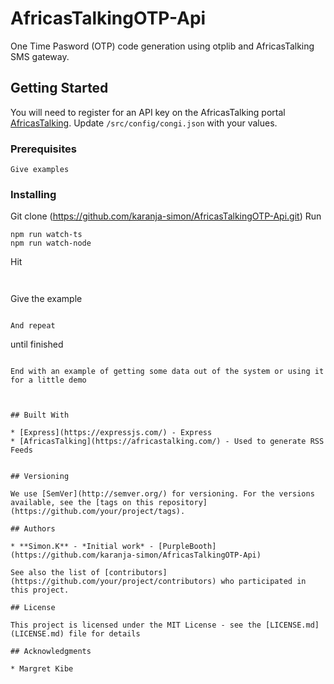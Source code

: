 
# AfricasTalkingOTP-Api

One Time Pasword (OTP) code generation using otplib and AfricasTalking SMS gateway.
## Getting Started
You will need to register for an API key on the AfricasTalking portal [AfricasTalking](https://africastalking.com/). Update ```/src/config/congi.json```
with your values.

### Prerequisites



```
Give examples
```

### Installing

Git clone (https://github.com/karanja-simon/AfricasTalkingOTP-Api.git)
Run 
```npm install 
npm run watch-ts
npm run watch-node
```
Hit 
``` http


```
Give the example
```

And repeat

```
until finished
```

End with an example of getting some data out of the system or using it for a little demo



## Built With

* [Express](https://expressjs.com/) - Express
* [AfricasTalking](https://africastalking.com/) - Used to generate RSS Feeds


## Versioning

We use [SemVer](http://semver.org/) for versioning. For the versions available, see the [tags on this repository](https://github.com/your/project/tags). 

## Authors

* **Simon.K** - *Initial work* - [PurpleBooth](https://github.com/karanja-simon/AfricasTalkingOTP-Api)

See also the list of [contributors](https://github.com/your/project/contributors) who participated in this project.

## License

This project is licensed under the MIT License - see the [LICENSE.md](LICENSE.md) file for details

## Acknowledgments

* Margret Kibe
